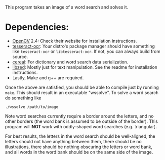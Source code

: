 This program takes an image of a word search and solves it.

# Dependencies:
* [OpenCV](https://opencv.org) 2.4: Check their website for installation instructions.
* [tesseract-ocr](https://github.com/tesseract-ocr/tesseract): Your distro's package manager should have something like `tesseract-ocr` or `libtesseract-ocr`. If not, you can always build from source.
* [cereal](https://github.com/USCiLab/cereal): For dictionary and word search data serialization.
* [libzed](https://github.com/ZacharyWesterman/libzed): Mostly just for text manipulation. See the readme for installation instructions.
* Lastly, Make and g++ are required.

Once the above are satisfied, you should be able to compile just by running `make`.
This should result in an executable "wssolve". To solve a word search do something like
```
./wssolve /path/to/image
```

Note word searches currently require a border around the letters, and no other borders (the word bank is assumed to be outside of the border). This program will **NOT** work with oddly-shaped word searches (e.g. triangular).

For best results, the letters in the word search should be well-aligned, the letters should not have anything between them, there should be no illustrations, there should be nothing obscuring the letters or word bank, and all words in the word bank should be on the same side of the image.
